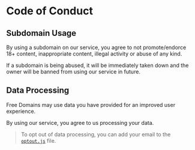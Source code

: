 # Code of Conduct

## Subdomain Usage
By using a subdomain on our service, you agree to not promote/endorce 18+ content, inappropriate content, illegal activity or abuse of any kind.

If a subdomain is being abused, it will be immediately taken down and the owner will be banned from using our service in future.

## Data Processing
Free Domains may use data you have provided for an improved user experience.

By using our service, you agree to us processing your data.

> To opt out of data processing, you can add your email to the [`optout.js`](https://github.com/free-domains/register/blob/main/optout.js) file.
